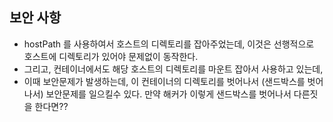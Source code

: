 ## 보안 사항
- hostPath 를 사용하여서 호스트의 디렉토리를 잡아주었는데, 이것은 선행적으로 호스트에 디렉토리가 있어야 문제없이 동작한다.
- 그리고, 컨테이너에서도 해당 호스트의 디렉토리를 마운트 잡아서 사용하고 있는데, 
- 이때 보안문제가 발생하는데, 이 컨테이너의 디렉토리를 벗어나서 (샌드박스를 벗어나서) 보안문제를 일으킬수 있다. 만약 해커가 이렇게 샌드박스를 벗어나서 다른짓을 한다면??